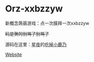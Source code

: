 # Orz-xxbzzyw
新概念蒟蒻游戏：点一次膜拜一次xxbzzyw

~~码是贺的别骂了别骂了~~

源码在这里：[星夜](https://github.com/arcxingye)的[吃掉小鹿乃](https://github.com/arcxingye/EatKano)

[Website](https://wwlvv.github.io)
